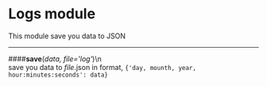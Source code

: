 # Logs module
This module save you data to JSON
***
####__save__(*data, file='log'*)\n	
  save you data to *file*.json in format, ```{'day, mounth, year, hour:minutes:seconds': data}```
  
